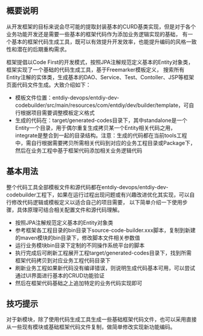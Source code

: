 ## 概要说明

从开发框架的目标来说会尽可能的提取封装基本的CURD基类实现，但是对于各个业务功能开发还是需要一些基本的框架代码作为添加业务逻辑实现的基础，
有一个基本的框架代码生成工具，既可以有效提升开发效率，也能提升编码的风格一致性和潜在的后期重构需求。

框架提倡以Code First的开发模式，按照JPA注解规范定义基本的Entity对象类，框架实现了一个基础的代码生成工具，基于Freemarker模板定义，
搜索所有Entity注解的实体类，生成基本的DAO、Service、Test、Contoller、JSP等框架页面代码文件生成。大致介绍如下：

* 模板文件位置：entdiy-devops/entdiy-dev-codebuilder/src/main/resources/com/entdiy/dev/builder/template，可自行根据项目需要调整模板定义格式
* 生成的代码在：target/generated-codes目录下，其中standalone是一个Entity一个目录，用于偶尔重复生成拷贝某一个Entity相关代码之用，integrate是整合到一起的目录结构。注意：生成的代码都在当前tools工程中，需自行根据需要拷贝所需相关代码到对应的业务工程目录或Package下，然后在业务工程中基于框架代码添加相关业务逻辑代码

## 基本用法

整个代码工具全部模板文件和源代码都在entdiy-devops/entdiy-dev-codebuilder工程下，如果在运行过程出现问题或有兴趣改进优化其实现，可以自行修改代码逻辑或模板定义以适合自己的项目需要，
以下简单介绍一下使用步骤，具体原理可结合相关配置文件和源代码理解。

* 按照JPA注解规范定义基本的Entity对象类
* 参考框架各工程目录的bin目录下source-code-builder.xxx脚本，复制到新建的maven模块的bin目录下，修改脚本文件相关参数值
* 运行业务模块bin目录下定制的不同操作系统平台的脚本
* 执行完成后可刷新工程展开工程target/generated-codes目录下，找到所需框架代码拷贝到对应业务工程代码目录下
* 刷新业务工程如果新代码没有编译错误，则说明生成代码基本可用，可以尝试通过UI界面进行基本的CRUD功能验证
* 然后在框架代码基础之上追加特定的业务代码实现即可

## 技巧提示

对于新模块，除了使用代码生成工具生成一些基础框架代码文件，也可以采用直接从一些现有模块或基础框架代码文件复制，做简单修改实现新功能编码。